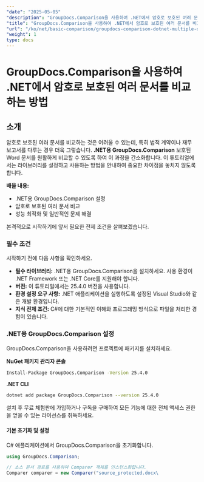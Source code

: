 ```yaml
---
"date": "2025-05-05"
"description": "GroupDocs.Comparison을 사용하여 .NET에서 암호로 보호된 여러 문서를 비교하는 방법을 알아보세요. 이 가이드에서는 설정, 구현 및 모범 사례를 다룹니다."
"title": "GroupDocs.Comparison을 사용하여 .NET에서 암호로 보호된 여러 문서를 비교하는 방법"
"url": "/ko/net/basic-comparison/groupdocs-comparison-dotnet-multiple-documents/"
"weight": 1
type: docs
---
```

# GroupDocs.Comparison을 사용하여 .NET에서 암호로 보호된 여러 문서를 비교하는 방법

## 소개

암호로 보호된 여러 문서를 비교하는 것은 어려울 수 있는데, 특히 법적 계약이나 재무 보고서를 다루는 경우 더욱 그렇습니다. **.NET용 GroupDocs.Comparison** 보호된 Word 문서를 원활하게 비교할 수 있도록 하여 이 과정을 간소화합니다. 이 튜토리얼에서는 라이브러리를 설정하고 사용하는 방법을 안내하여 중요한 차이점을 놓치지 않도록 합니다.

**배울 내용:**

- .NET용 GroupDocs.Comparison 설정
- 암호로 보호된 여러 문서 비교
- 성능 최적화 및 일반적인 문제 해결

본격적으로 시작하기에 앞서 필요한 전제 조건을 살펴보겠습니다.

### 필수 조건

시작하기 전에 다음 사항을 확인하세요.

- **필수 라이브러리:** .NET용 GroupDocs.Comparison을 설치하세요. 사용 환경이 .NET Framework 또는 .NET Core를 지원해야 합니다.
- **버전:** 이 튜토리얼에서는 25.4.0 버전을 사용합니다.
- **환경 설정 요구 사항:** .NET 애플리케이션을 실행하도록 설정된 Visual Studio와 같은 개발 환경입니다.
- **지식 전제 조건:** C#에 대한 기본적인 이해와 프로그래밍 방식으로 파일을 처리한 경험이 있습니다.

### .NET용 GroupDocs.Comparison 설정

GroupDocs.Comparison을 사용하려면 프로젝트에 패키지를 설치하세요.

**NuGet 패키지 관리자 콘솔**
```bash
Install-Package GroupDocs.Comparison -Version 25.4.0
```

**.NET CLI**
```bash
dotnet add package GroupDocs.Comparison --version 25.4.0
```

설치 후 무료 체험판에 가입하거나 구독을 구매하여 모든 기능에 대한 전체 액세스 권한을 얻을 수 있는 라이선스를 취득하세요.

#### 기본 초기화 및 설정

C# 애플리케이션에서 GroupDocs.Comparison을 초기화합니다.

```csharp
using GroupDocs.Comparison;

// 소스 문서 경로를 사용하여 Comparer 객체를 인스턴스화합니다.
Comparer comparer = new Comparer("source_protected.docx\